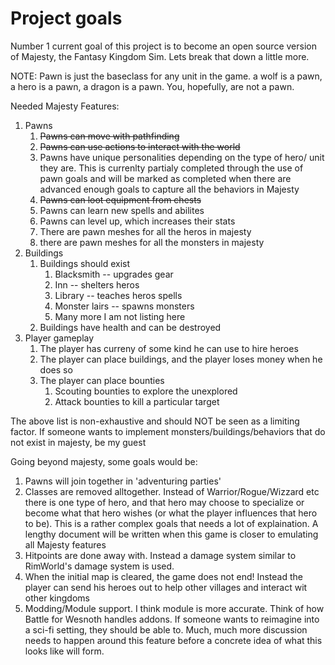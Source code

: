# Project goals

Number 1 current goal of this project is to become an open source version of Majesty, the Fantasy Kingdom Sim. Lets break that down a little more.

NOTE: Pawn is just the baseclass for any unit in the game. a wolf is a pawn, a hero is a pawn, a dragon is a pawn. You, hopefully, are not a pawn.

Needed Majesty Features:
1. Pawns
	1. ~~Pawns can move with pathfinding~~
	2. ~~Pawns can use actions to interact with the world~~
	3. Pawns have unique personalities depending on the type of hero/ unit they are. This is currenlty partialy completed through the use of pawn goals and will be marked as completed when there are advanced enough goals to capture all the behaviors in Majesty
	4. ~~Pawns can loot equipment from chests~~
	5. Pawns can learn new spells and abilites
	6. Pawns can level up, which increases their stats
	7. There are pawn meshes for all the heros in majesty
	8. there are pawn meshes for all the monsters in majesty
2. Buildings
	1. Buildings should exist
		1. Blacksmith -- upgrades gear
		2. Inn -- shelters heros
		3. Library -- teaches heros spells
		4. Monster lairs -- spawns monsters
		5. Many more I am not listing here
	3. Buildings have health and can be destroyed
3. Player gameplay
	1. The player has curreny of some kind he can use to hire heroes
	2. The player can place buildings, and the player loses money when he does so
	3. The player can place bounties
		1. Scouting bounties to explore the unexplored
		2. Attack bounties to kill a particular target

The above list is non-exhaustive and should NOT be seen as a limiting factor. If someone wants to implement monsters/buildings/behaviors that do not exist in majesty, be my guest

Going beyond majesty, some goals would be:

1. Pawns will join together in 'adventuring parties'
2. Classes are removed alltogether. Instead of Warrior/Rogue/Wizzard etc there is one type of hero, and that hero may choose to specialize or become what that hero wishes (or what the player influences that hero to be). This is a rather complex goals that needs a lot of explaination. A lengthy document will be written when this game is closer to emulating all Majesty features
3. Hitpoints are done away with. Instead a damage system similar to RimWorld's damage system is used.
4. When the initial map is cleared, the game does not end! Instead the player can send his heroes out to help other villages and interact wit other kingdoms
5. Modding/Module support. I think module is more accurate. Think of how Battle for Wesnoth handles addons. If someone wants to reimagine into a sci-fi setting, they should be able to. Much, much more discussion needs to happen around this feature before a concrete idea of what this looks like will form.


